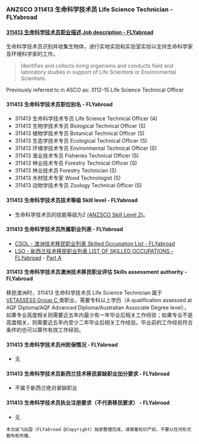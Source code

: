 ### ANZSCO 311413 生命科学技术员 Life Science Technician - FLYabroad ###

#### [311413 生命科学技术员职业描述 Job description - FLYabroad](http://www.flyabroadvisa.com/anzsco/3114.html#311413)

生命科学技术员识别并收集生物体，进行实地实验和实验室实验以支持生命科学家及环境科学家的工作。 

> Identifies and collects living organisms and conducts field and laboratory studies in support of Life Scientists or Environmental Scientists.

Previously referred to in ASCO as:
3112-15 Life Science Technical Officer

#### 311413 生命科学技术员职位别名 - FLYabroad
 
- 311413	 生命科学技术专员 Life Science Technical Officer (A)
- 311413 生物学技术专员 Biological Technical Officer (S)
- 311413 植物学技术专员 Botanical Technical Officer (S)
- 311413 生态学技术专员 Ecological Technical Officer (S)
- 311413 环境学技术专员 Environmental Technical Officer (S)
- 311413 渔业技术专员 Fisheries Technical Officer (S)
- 311413 林业技术专员 Forestry Technical Officer (S)
- 311413 林业技术员 Forestry Technician (S)
- 311413 木材技术专家 Wood Technologist (S)
- 311413 动物学技术专员 Zoology Technical Officer (S)

#### 311413 生命科学技术员技术等级 Skill level - FLYabroad

- 生命科学技术员的技能等级为2 [(ANZSCO Skill Level 2)](http://www.flyabroadvisa.com/anzsco/)。

#### 311413 生命科学技术员所属职业列表 - FLYabroad

- [CSOL - 澳洲技术移民职业列表 Skilled Occupation List - FLYabroad](http://www.flyabroadvisa.com/sol/)
- [LSO - 新西兰技术移民职业列表 LIST OF SKILLED OCCUPATIONS - FLYabroad](http://nz.flyabroadvisa.com/lso/) - [Part A](parta)

#### 311413 生命科学技术员澳洲技术移民职业评估 Skills assessment authority - FLYabroad

移民澳洲时，311413 生命科学技术员 Life Science Technician 属于 [VETASSESS Group C ](http://www.flyabroadvisa.com/ass/vetassess.html)类职业，需要专科以上学历（A qualification assessed at AQF Diploma/AQF Advanced Diploma/Australian Associate Degree level），如果专业高度相关则需要近五年内最少有一年毕业后相关工作经验；如果专业不是高度相关，则需要近五年内至少二年毕业后相关工作经验。毕业前的工作经验符合条件的也可以算作有效工作经验。

#### 311413 生命科学技术员州担保情况 - FLYabroad

- 无

#### 311413 生命科学技术员新西兰技术移民紧缺职业加分要求 - FLYabroad

- 不属于新西兰绝对紧缺职业

#### 311413 生命科学技术员执业注册要求（不代表移民要求） - FLYabroad

- 无

`本文由飞出国（FLYabroad @Copyright）独家整理完成，请尊重知识产权，不要以任何形式散布和传播。`